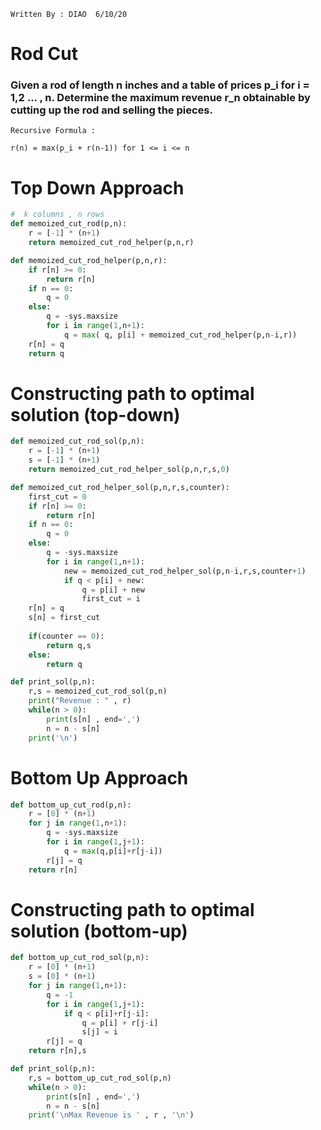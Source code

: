 ``` Written By : DIAO  6/10/20 ```
# Rod Cut 
### Given a rod of length n inches and a table of prices p_i for i = 1,2 ... , n. Determine the maximum revenue r_n obtainable by cutting up the rod and selling the pieces. 
```
Recursive Formula : 

r(n) = max(p_i + r(n-1)) for 1 <= i <= n

```

# Top Down  Approach 
```python
#  k columns , n rows 
def memoized_cut_rod(p,n):
	r = [-1] * (n+1)
	return memoized_cut_rod_helper(p,n,r)

def memoized_cut_rod_helper(p,n,r):
	if r[n] >= 0:
		return r[n]
	if n == 0:
		q = 0
	else:
		q = -sys.maxsize
		for i in range(1,n+1): 
			q = max( q, p[i] + memoized_cut_rod_helper(p,n-i,r))
	r[n] = q 
	return q

```

# Constructing path to optimal solution (top-down)
```python
def memoized_cut_rod_sol(p,n):
	r = [-1] * (n+1)
	s = [-1] * (n+1)
	return memoized_cut_rod_helper_sol(p,n,r,s,0)

def memoized_cut_rod_helper_sol(p,n,r,s,counter):
	first_cut = 0
	if r[n] >= 0:
		return r[n]
	if n == 0:
		q = 0
	else:
		q = -sys.maxsize
		for i in range(1,n+1): 
			new = memoized_cut_rod_helper_sol(p,n-i,r,s,counter+1)
			if q < p[i] + new:
				q = p[i] + new
				first_cut = i
	r[n] = q 
	s[n] = first_cut
		
	if(counter == 0):
		return q,s
	else:
		return q

def print_sol(p,n):
	r,s = memoized_cut_rod_sol(p,n)
	print("Revenue : " , r)
	while(n > 0):
		print(s[n] , end=',')
		n = n - s[n]
	print('\n')

```

# Bottom Up Approach 
```python 
def bottom_up_cut_rod(p,n):
	r = [0] * (n+1)
	for j in range(1,n+1):
		q = -sys.maxsize
		for i in range(1,j+1):
			q = max(q,p[i]+r[j-i])
		r[j] = q
	return r[n]
```


# Constructing path to optimal solution (bottom-up)
```python
def bottom_up_cut_rod_sol(p,n):
	r = [0] * (n+1)
	s = [0] * (n+1)
	for j in range(1,n+1):
		q = -1
		for i in range(1,j+1):
			if q < p[i]+r[j-i]:
				q = p[i] + r[j-i]
				s[j] = i
		r[j] = q
	return r[n],s

def print_sol(p,n):
	r,s = bottom_up_cut_rod_sol(p,n)
	while(n > 0):
		print(s[n] , end=',')
		n = n - s[n]
	print('\nMax Revenue is ' , r , '\n')
```

